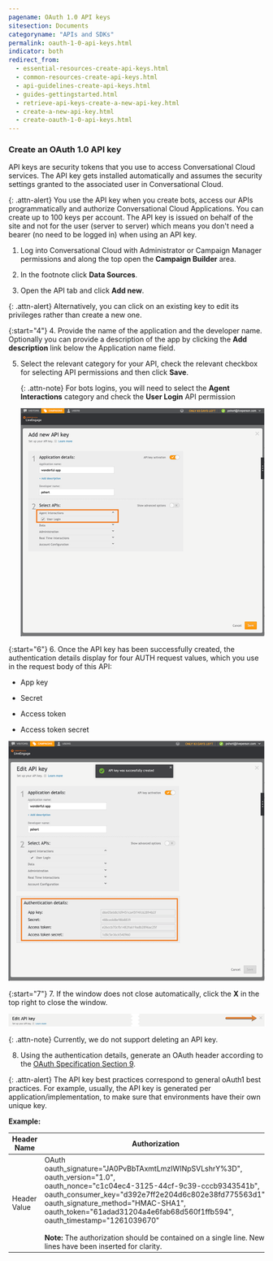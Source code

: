 ```yaml
---
pagename: OAuth 1.0 API keys
sitesection: Documents
categoryname: "APIs and SDKs"
permalink: oauth-1-0-api-keys.html
indicator: both
redirect_from:
  - essential-resources-create-api-keys.html
  - common-resources-create-api-keys.html
  - api-guidelines-create-api-keys.html
  - guides-gettingstarted.html
  - retrieve-api-keys-create-a-new-api-key.html
  - create-a-new-api-key.html
  - create-oauth-1-0-api-keys.html
---
```


### Create an OAuth 1.0 API key

API keys are security tokens that you use to access Conversational Cloud services. The API key gets installed automatically and assumes the security settings granted to the associated user in Conversational Cloud.

{: .attn-alert}
You use the API key when you create bots, access our APIs programmatically and authorize Conversational Cloud Applications. You can create up to 100 keys per account. The API key is issued on behalf of the site and not for the user (server to server) which means you don't need a bearer (no need to be logged in) when using an API key.

1. Log into Conversational Cloud with Administrator or Campaign Manager permissions and along the top open the **Campaign Builder** area.

2. In the footnote click **Data Sources**.

3. Open the API tab and click **Add new**.

{: .attn-alert}
Alternatively, you can click on an existing key to edit its privileges rather than create a new one.

{:start="4"}
4. Provide the name of the application and the developer name. Optionally you can provide a description of the app by clicking the **Add description** link below the Application name field.

5. Select the relevant category for your API, check the relevant checkbox for selecting API permissions and then click **Save**.

    {: .attn-note}
   For bots logins, you will need to select the **Agent Interactions** category and check the **User Login** API permission

   ![](/img/APIKeyCreation.png)

{:start="6"}
6. Once the API key has been successfully created, the authentication details display for four AUTH request values, which you use in the request body of this API:

   - App key

   - Secret

   - Access token

   - Access token secret

   ![](/img/apikeycreation1.png)

{:start="7"}
7. If the window does not close automatically, click the **X** in the top right to close the window.

   ![](/img/close-window.png)

   {: .attn-note}
   Currently, we do not support deleting an API key.

8. Using the authentication details, generate an OAuth header according to the [OAuth Specification Section 9](https://oauth.net/core/1.0/#signing_process).

{: .attn-alert}
The API key best practices correspond to general oAuth1 best practices. For example, usually, the API key is generated per application/implementation, to make sure that environments have their own unique key.

**Example:**

| **Header Name** | **Authorization** |
| --- | --- |
| Header Value | OAuth<br>oauth_signature="JA0PvBbTAxmtLmzIWINpSVLshrY%3D", <br>oauth_version="1.0",<br>oauth_nonce="c1c04ec4-3125-44cf-9c39-cccb9343541b", <br>oauth_consumer_key="d392e7ff2e204d6c802e38fd775563d1", <br>oauth_signature_method="HMAC-SHA1", <br>oauth_token="61adad31204a4e6fab68d560f1ffb594", <br>oauth_timestamp="1261039670" <br><br>**Note:** The authorization should be contained on a single line. New lines have been inserted for clarity. |